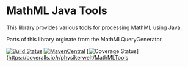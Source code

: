 MathML Java Tools
======================

This library provides various tools for processing MathML using Java.

Parts of this library orginate from the MathMLQueryGenerator.

[![Build Status](https://travis-ci.org/physikerwelt/MathMLTools.svg?branch=travis)](https://travis-ci.org/physikerwelt/MathMLTools)
[![MavenCentral](https://maven-badges.herokuapp.com/maven-central/com.formulasearchengine/mathmltools/badge.svg)](maven-badges.herokuapp.com/maven-central/com.formulasearchengine/mathmltools/)
[![Coverage Status](https://coveralls.io/repos/physikerwelt/MathMLTools/badge.svg)](https://coveralls.io/r/physikerwelt/MathMLTools
